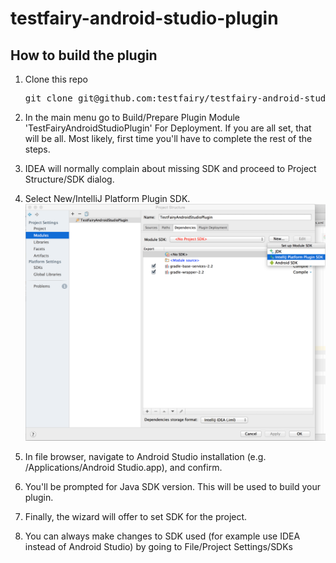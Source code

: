 # testfairy-android-studio-plugin

## How to build the plugin

1. Clone this repo
    <pre>git clone git@github.com:testfairy/testfairy-android-studio-plugin.git</pre>

1. In the main menu go to Build/Prepare Plugin Module 'TestFairyAndroidStudioPlugin' For Deployment.
If you are all set, that will be all. Most likely, first time you'll have to complete the rest of the steps.
1. IDEA will normally complain about missing SDK and proceed to Project Structure/SDK dialog.
1. Select New/IntelliJ Platform Plugin SDK.
![Project SDK](docs/images/selectpluginsdk.png)
1. In file browser, navigate to Android Studio installation (e.g. /Applications/Android Studio.app), and confirm.
1. You'll be prompted for Java SDK version. This will be used to build your plugin.
1. Finally, the wizard will offer to set SDK for the project.
1. You can always make changes to SDK used (for example use IDEA instead of Android Studio) by going to File/Project Settings/SDKs

